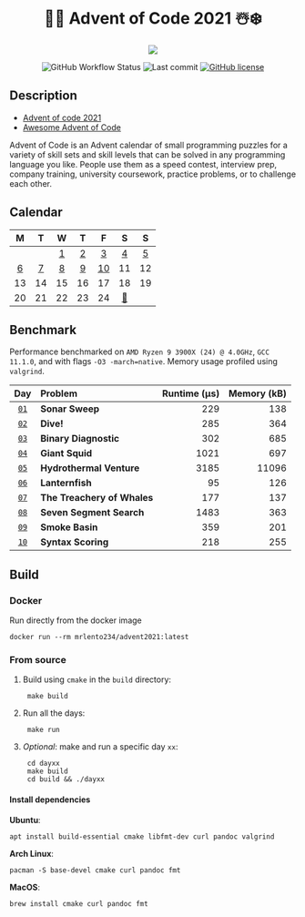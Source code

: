 <div align="center">

# 🎅🎄 Advent of Code 2021 ☃️❄️
 

![](https://img.shields.io/badge/stars%20⭐-20-gold.svg)

![GitHub Workflow Status](https://img.shields.io/github/workflow/status/lento234/advent2021/CMake)
![Last commit](https://img.shields.io/github/last-commit/lento234/advent2021)
[![GitHub license](https://img.shields.io/github/license/lento234/advent2021?color=blue)](https://github.com/lento234/advent2021/blob/main/LICENSE)

</div>


## Description

- [Advent of code 2021](https://adventofcode.com/2021/)
- [Awesome Advent of Code](https://github.com/Bogdanp/awesome-advent-of-code)


Advent of Code is an Advent calendar of small programming puzzles for a variety of skill sets and skill levels that can be solved in any programming language you like. People use them as a speed contest, interview prep, company training, university coursework, practice problems, or to challenge each other. 

## Calendar

|          M           |          T           |          W           |          T           |           F           |              S              |          S           |
| :------------------: | :------------------: | :------------------: | :------------------: | :-------------------: | :-------------------------: | :------------------: |
|                      |                      | [1](day01/README.md) | [2](day02/README.md) | [3](day03/README.md)  |    [4](day04/README.md)     | [5](day05/README.md) |
| [6](day06/README.md) | [7](day07/README.md) | [8](day08/README.md) | [9](day09/README.md) | [10](day10/README.md) |             11              |          12          |
|          13          |          14          |          15          |          16          |          17           |             18              |          19          |
|          20          |          21          |          22          |          23          |          24           | [🎁](https://bit.ly/3pnrWiY) |                      |

## Benchmark

Performance benchmarked on `AMD Ryzen 9 3900X (24) @ 4.0GHz`, `GCC 11.1.0`, and with flags `-O3 -march=native`. Memory usage profiled using `valgrind`.


|            Day             | Problem                     | Runtime (μs) | Memory (kB) |
| :------------------------: | :-------------------------- | -----------: | ----------: |
| [`01`](day01/src/main.cpp) | **Sonar Sweep**             |          229 |         138 |
| [`02`](day02/src/main.cpp) | **Dive!**                   |          285 |         364 |
| [`03`](day03/src/main.cpp) | **Binary Diagnostic**       |          302 |         685 |
| [`04`](day04/src/main.cpp) | **Giant Squid**             |         1021 |         697 |
| [`05`](day05/src/main.cpp) | **Hydrothermal Venture**    |         3185 |       11096 |
| [`06`](day06/src/main.cpp) | **Lanternfish**             |           95 |         126 |
| [`07`](day07/src/main.cpp) | **The Treachery of Whales** |          177 |         137 |
| [`08`](day08/src/main.cpp) | **Seven Segment Search**    |         1483 |         363 |
| [`09`](day09/src/main.cpp) | **Smoke Basin**             |          359 |         201 |
| [`10`](day10/src/main.cpp) | **Syntax Scoring**          |          218 |         255 |

## Build 

### Docker

Run directly from the docker image

    docker run --rm mrlento234/advent2021:latest

### From source

1. Build using `cmake` in the `build` directory:

        make build

2. Run all the days:

        make run

3. *Optional*: make and run a specific day `xx`:

        cd dayxx
        make build
        cd build && ./dayxx

#### Install dependencies

**Ubuntu**:
    
    apt install build-essential cmake libfmt-dev curl pandoc valgrind

**Arch Linux**:

    pacman -S base-devel cmake curl pandoc fmt

**MacOS**: 

    brew install cmake curl pandoc fmt
